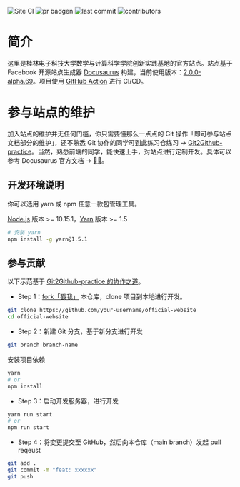 ![Site CI](https://github.com/seven-innovation-base/official-website/workflows/Site%20CI/badge.svg) ![pr badgen](https://badgen.net/github/open-prs/seven-innovation-base/official-website/) ![last commit](https://badgen.net/github/last-commit/seven-innovation-base/official-website/main) ![contributors](https://badgen.net/github/contributors/seven-innovation-base/official-website)

# 简介

这里是桂林电子科技大学数学与计算科学学院创新实践基地的官方站点。站点基于 Facebook 开源站点生成器 [Docusaurus](https://github.com/facebook/docusaurus) 构建，当前使用版本：[2.0.0-alpha.69](https://v2.docusaurus.io/)。项目使用 [GItHub Action](https://github.com/seven-innovation-base/official-website/actions) 进行 CI/CD。

# 参与站点的维护

加入站点的维护并无任何门槛，你只需要懂那么一点点的 Git 操作「即可参与站点文档部分的维护」，还不熟悉 Git 协作的同学可到此练习仓练习 -> [Git2Github-practice](https://github.com/seven-innovation-base/Git2Github-practice)。当然，熟悉前端的同学，能快速上手，对站点进行定制开发。具体可以参考 Docusaurus 官方文档 -> [🔗🌹](https://v2.docusaurus.io/docs/)。

## 开发环境说明

你可以选用 yarn 或 npm 任意一款包管理工具。

[Node.js](http://nodejs.cn/) 版本 >= 10.15.1，[Yarn](https://yarn.org.cn/) 版本 >= 1.5

```bash
# 安装 yarn
npm install -g yarn@1.5.1
```

## 参与贡献

以下示范基于 [Git2Github-practice 的协作之道](https://github.com/seven-innovation-base/Git2Github-practice#%E5%8D%8F%E4%BD%9C%E4%B9%8B%E9%81%93pr)。

- Step 1：[fork「戳我」](https://github.com/seven-innovation-base/official-website/fork) 本仓库，clone 项目到本地进行开发。

```bash
git clone https://github.com/your-username/official-website
cd official-website
```

- Step 2：新建 Git 分支，基于新分支进行开发

```bash
git branch branch-name
```

安装项目依赖

```bash
yarn
# or
npm install
```

- Step 3：启动开发服务器，进行开发

```bash
yarn run start
# or
npm run start
```

- Step 4：将变更提交至 GitHub，然后向本仓库（main branch）发起 pull reqeust

```bash
git add .
git commit -m "feat: xxxxxx"
git push
```
